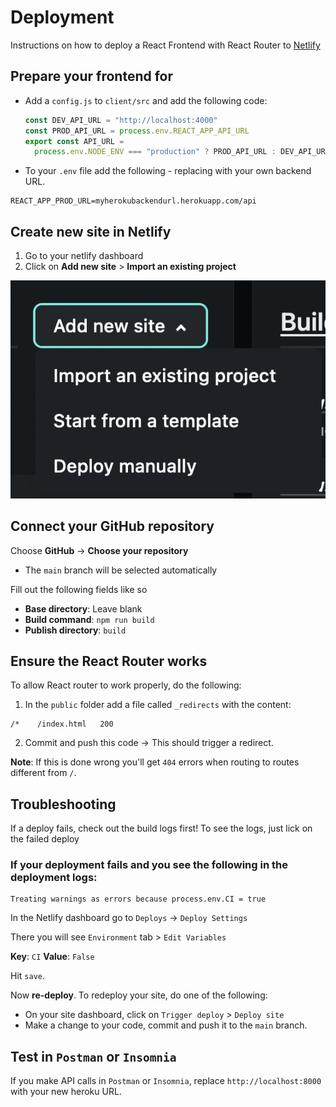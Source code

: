 # Deployment

Instructions on how to deploy a React Frontend with React Router to [Netlify](https://www.netlify.com/)

## Prepare your frontend for 

- Add a `config.js` to `client/src` and add the following code:

  ```js
  const DEV_API_URL = "http://localhost:4000"
  const PROD_API_URL = process.env.REACT_APP_API_URL
  export const API_URL =
    process.env.NODE_ENV === "production" ? PROD_API_URL : DEV_API_URL
  ```

* To your `.env` file add the following - replacing with your own backend URL.

```
REACT_APP_PROD_URL=myherokubackendurl.herokuapp.com/api
```

## Create new site in Netlify

1. Go to your netlify dashboard
2. Click on **Add new site** > **Import an existing project**

  ![](./images/netlify_add_new_site.png)

## Connect your GitHub repository

Choose **GitHub** -> **Choose your repository**

- The `main` branch will be selected automatically

Fill out the following fields like so

- **Base directory**: Leave blank
- **Build command**: `npm run build`
- **Publish directory**: `build`

## Ensure the React Router works

To allow React router to work properly, do the following:

1. In the `public` folder add a file called `_redirects` with the content:

  ```
  /*    /index.html   200
  ```

2. Commit and push this code -> This should trigger a redirect.

**Note**: If this is done wrong you'll get `404` errors when routing to routes different from `/`.

## Troubleshooting

If a deploy fails, check out the build logs first! To see the logs, just lick on the failed deploy

### If your deployment fails and you see the following in the deployment logs:

```
Treating warnings as errors because process.env.CI = true
```

In the Netlify dashboard go to `Deploys` -> `Deploy Settings`

There you will see `Environment` tab > `Edit Variables`

**Key**: `CI`
**Value**: `False`

Hit `save`.

Now **re-deploy**. To redeploy your site, do one of the following:

- On your site dashboard, click on `Trigger deploy` > `Deploy site` 
- Make a change to your code, commit and push it to the `main` branch.

## Test in `Postman` or `Insomnia`

If you make API calls in `Postman` or `Insomnia`, replace `http://localhost:8000` with your new heroku URL.